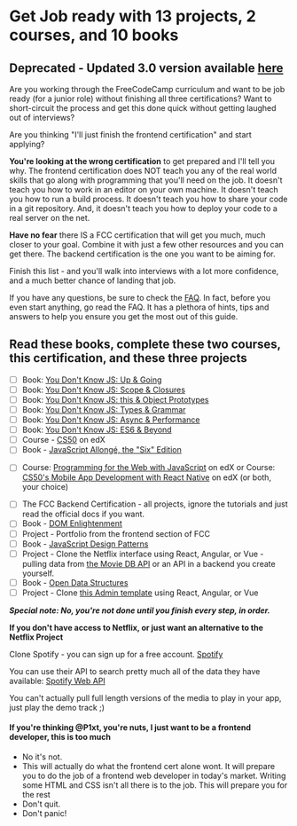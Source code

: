 # Get Job ready with 13 projects, 2 courses, and 10 books

## Deprecated - Updated 3.0 version available [here](./job-ready-javascript-edition-3.0.md)

Are you working through the FreeCodeCamp curriculum and want to be job ready (for a junior role) without finishing all three certifications?
Want to short-circuit the process and get this done quick without getting laughed out of interviews?

Are you thinking "I'll just finish the frontend certification" and start applying?

**You're looking at the wrong certification** to get prepared and I'll tell you why. The frontend certification does NOT teach you any of the real world skills that go along with programming that you'll need on the job. It doesn't teach you how to work in an editor on your own machine. It doesn't teach you how to run a build process. It doesn't teach you how to share your code in a git repository. And, it doesn't teach you how to deploy your code to a real server on the net.

**Have no fear** there IS a FCC certification that will get you much, much closer to your goal. Combine it with just a few other resources and you can get there. The backend certification is the one you want to be aiming for.

Finish this list - and you'll walk into interviews with a lot more confidence, and a much better chance of landing that job.

If you have any questions, be sure to check the [FAQ](./faq.md). In fact, before you even start anything, go read the FAQ.
It has a plethora of hints, tips and answers to help you ensure you get the most out of this guide.

## Read these books, complete these two courses, this certification, and these three projects

- [ ] Book: [You Don't Know JS: Up & Going](https://github.com/getify/You-Dont-Know-JS/tree/1st-ed/up%20&%20going/README.md#you-dont-know-js-up--going)
- [ ] Book: [You Don't Know JS: Scope & Closures](https://github.com/getify/You-Dont-Know-JS/tree/1st-ed/scope%20&%20closures/README.md#you-dont-know-js-scope--closures)
- [ ] Book: [You Don't Know JS: this & Object Prototypes](https://github.com/getify/You-Dont-Know-JS/tree/1st-ed/this%20&%20object%20prototypes/README.md#you-dont-know-js-this--object-prototypes)
- [ ] Book: [You Don't Know JS: Types & Grammar](https://github.com/getify/You-Dont-Know-JS/tree/1st-ed/types%20&%20grammar/README.md#you-dont-know-js-types--grammar)
- [ ] Book: [You Don't Know JS: Async & Performance](https://github.com/getify/You-Dont-Know-JS/tree/1st-ed/async%20&%20performance/README.md#you-dont-know-js-async--performance)
- [ ] Book: [You Don't Know JS: ES6 & Beyond](https://github.com/getify/You-Dont-Know-JS/tree/1st-ed/es6%20&%20beyond/README.md#you-dont-know-js-es6--beyond)
- [ ] Course - [CS50](https://www.edx.org/course/introduction-computer-science-harvardx-cs50x) on edX
- [ ] Book - [JavaScript Allongé, the "Six" Edition](https://leanpub.com/javascriptallongesix)

* [ ] Course: [Programming for the Web with JavaScript](https://www.edx.org/course/programming-web-javascript-pennx-sd4x) on edX or Course: [CS50's Mobile App Development with React Native](https://www.edx.org/course/cs50s-mobile-app-development-with-react-native) on edX (or both, your choice)

- [ ] The FCC Backend Certification - all projects, ignore the tutorials and just read the official docs if you want.
- [ ] Book - [DOM Enlightenment](http://domenlightenment.com/)
- [ ] Project - Portfolio from the frontend section of FCC
- [ ] Book - [JavaScript Design Patterns](https://addyosmani.com/resources/essentialjsdesignpatterns/book/)
- [ ] Project - Clone the Netflix interface using React, Angular, or Vue - pulling data from [the Movie DB API](https://www.themoviedb.org/documentation/api) or an API in a backend you create yourself.
- [ ] Book - [Open Data Structures](http://www.aupress.ca/books/120226/ebook/99Z_Morin_2013-Open_Data_Structures.pdf)
- [ ] Project - Clone [this Admin template](http://rubix410.sketchpixy.com/ltr/dashboard) using React, Angular, or Vue

**_Special note: No, you're not done until you finish every step, in order._**

**If you don't have access to Netflix, or just want an alternative to the Netflix Project**

Clone Spotify - you can sign up for a free account.
[Spotify](https://www.spotify.com/us/)

You can use their API to search pretty much all of the data they have available:
[Spotify Web API](https://developer.spotify.com/web-api/)

You can't actually pull full length versions of the media to play in your app, just play the demo track ;)

#### If you're thinking @P1xt, you're nuts, I just want to be a frontend developer, this is too much

- No it's not.
- This will actually do what the frontend cert alone wont. It will prepare you to do the job of a frontend web developer in today's market. Writing some HTML and CSS isn't all there is to the job. This will prepare you for the rest
- Don't quit.
- Don't panic!
